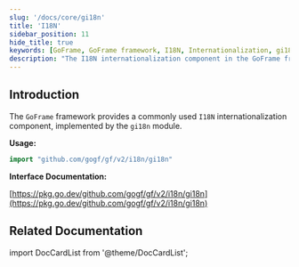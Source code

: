 ```yaml
---
slug: '/docs/core/gi18n'
title: 'I18N'
sidebar_position: 11
hide_title: true
keywords: [GoFrame, GoFrame framework, I18N, Internationalization, gi18n module, Go language, programming framework, open-source project, software development, multilingual support]
description: "The I18N internationalization component in the GoFrame framework is implemented by the gi18n module. By importing the relevant module, developers can easily implement multilingual support in software projects, thereby enhancing the internationalization capability of applications. Detailed interface documentation can be viewed through the provided URL for more technical details."
---
```


## Introduction

The `GoFrame` framework provides a commonly used `I18N` internationalization component, implemented by the `gi18n` module.

**Usage:**

```go
import "github.com/gogf/gf/v2/i18n/gi18n"
```

**Interface Documentation:**

[https://pkg.go.dev/github.com/gogf/gf/v2/i18n/gi18n](https://pkg.go.dev/github.com/gogf/gf/v2/i18n/gi18n)


## Related Documentation

import DocCardList from '@theme/DocCardList';

<DocCardList />